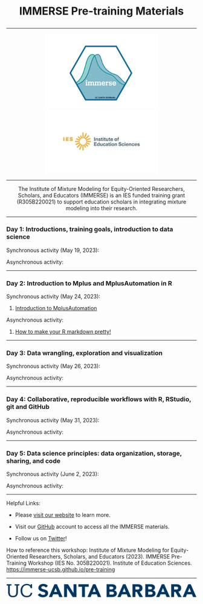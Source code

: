 <h1><p align="center">IMMERSE Pre-training Materials</h1></p>

------------------------------------------------------------------------

<p align="center">
<img src="images/immerse_hex_small.png" width="300"/>
<img src="images/IESNewLogo.jpg" width="300"/>
</p>

------------------------------------------------------------------------

<p align="center">
The Institute of Mixture Modeling for Equity-Oriented Researchers, Scholars, and Educators (IMMERSE) is an IES funded training grant (R305B220021) to support education scholars in integrating mixture modeling into their research. </p>

------------------------------------------------------------------------

### Day 1: Introductions, training goals, introduction to data science

Synchronous activity (May 19, 2023):

Asynchronous activity:

------------------------------------------------------------------------

### Day 2: Introduction to Mplus and MplusAutomation in R

Synchronous activity (May 24, 2023):

1.  [Introduction to MplusAutomation](https://github.com/immerse-ucsb/intro-to-mplusautomation)

Asynchronous activity:

1.  [How to make your R markdown pretty!](https://www.youtube.com/watch?v=v048ru5v0BE&ab_channel=JosiahParry)

------------------------------------------------------------------------

### Day 3: Data wrangling, exploration and visualization

Synchronous activity (May 26, 2023):

Asynchronous activity:

------------------------------------------------------------------------

### Day 4: Collaborative, reproducible workflows with R, RStudio, git and GitHub

Synchronous activity (May 31, 2023):

Asynchronous activity:

------------------------------------------------------------------------

### Day 5: Data science principles: data organization, storage, sharing, and code

Synchronous activity (June 2, 2023):

Asynchronous activity:

------------------------------------------------------------------------

Helpful Links:

-   Please [visit our website](https://immerse.education.ucsb.edu/) to learn more.

-   Visit our [GitHub](https://github.com/immerse-ucsb) account to access all the IMMERSE materials.

-   Follow us on [Twitter](https://twitter.com/IMMERSE_UCSB)!

How to reference this workshop: Institute of Mixture Modeling for Equity-Oriented Researchers, Scholars, and Educators (2023). IMMERSE Pre-Training Workshop (IES No. 305B220021). Institute of Education Sciences. https://immerse-ucsb.github.io/pre-training

------------------------------------------------------------------------

![](images/UCSB_Navy_mark.png)




